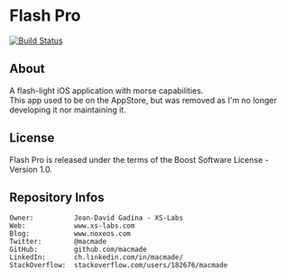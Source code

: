 Flash Pro
=========

[![Build Status](https://img.shields.io/travis/macmade/FlashPro.svg?branch=master&style=flat)](https://travis-ci.org/macmade/FlashPro)

About
-----

A flash-light iOS application with morse capabilities.  
This app used to be on the AppStore, but was removed as I'm no longer developing it nor maintaining it.

License
-------

Flash Pro is released under the terms of the Boost Software License - Version 1.0.

Repository Infos
----------------

    Owner:			Jean-David Gadina - XS-Labs
    Web:			www.xs-labs.com
    Blog:			www.noxeos.com
    Twitter:		@macmade
    GitHub:			github.com/macmade
    LinkedIn:		ch.linkedin.com/in/macmade/
    StackOverflow:	stackoverflow.com/users/182676/macmade